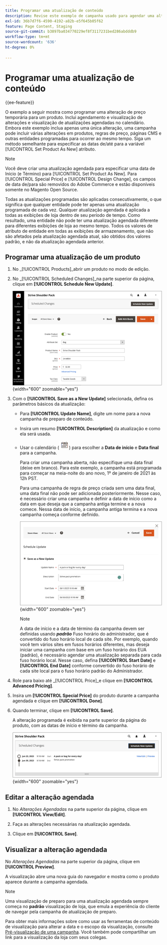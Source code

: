 ```yaml
---
title: Programar uma atualização de conteúdo
description: Revise este exemplo de campanha usado para agendar uma alteração de preço temporária para um produto.
exl-id: 36b7d7f6-4590-4192-a82b-e5f645b05f62
feature: Page Content, Staging
source-git-commit: b3897ba034770229ef8f3117231bed286abdddb9
workflow-type: tm+mt
source-wordcount: '636'
ht-degree: 0%

---
```


# Programar uma atualização de conteúdo

{{ee-feature}}

O exemplo a seguir mostra como programar uma alteração de preço temporária para um produto. Inclui agendamento e visualização de alterações e visualização de atualizações agendadas no calendário. Embora este exemplo inclua apenas uma única alteração, uma campanha pode incluir várias alterações em produtos, regras de preço, páginas CMS e outras entidades programadas para ocorrer ao mesmo tempo. Siga um método semelhante para especificar as datas de/até para a variável [!UICONTROL Set Product As New] atributo.

>[!NOTE]
>Você deve criar uma atualização agendada para especificar uma data de Início (e Término) para [!UICONTROL Set Product As New]. Para [!UICONTROL Special Price] e [!UICONTROL Design Change], os campos de data de/para são removidos do Adobe Commerce e estão disponíveis somente no Magento Open Source.
>
>Todas as atualizações programadas são aplicadas consecutivamente, o que significa que qualquer entidade pode ter apenas uma atualização programada de cada vez. Qualquer atualização agendada é aplicada a todas as exibições de loja dentro de seu período de tempo. Como resultado, uma entidade não pode ter uma atualização agendada diferente para diferentes exibições de loja ao mesmo tempo. Todos os valores de atributo de entidade em todas as exibições de armazenamento, que não são afetados pela atualização agendada atual, são obtidos dos valores padrão, e não da atualização agendada anterior.

## Programar uma atualização de um produto

1. No _[!UICONTROL Products]_abrir um produto no modo de edição.

1. No _[!UICONTROL Scheduled Changes]_na parte superior da página, clique em **[!UICONTROL Schedule New Update]**.

   ![Agendar nova atualização](./assets/content-staging-product-schedule-new-update.png){width="600" zoomable="yes"}

1. Com o **[!UICONTROL Save as a New Update]** selecionada, defina os parâmetros básicos da atualização:

   - Para **[!UICONTROL Update Name]**, digite um nome para a nova campanha de preparo de conteúdo.

   - Insira um resumo **[!UICONTROL Description]** da atualização e como ela será usada.

   - Usar o calendário (![Ícone de calendário](../assets/icon-calendar.png)) para escolher a **Data de início** e **Data final** para a campanha.

     Para criar uma campanha aberta, não especifique uma data final (deixe em branco). Para este exemplo, a campanha está programada para começar na meia-noite do ano novo, 1º de janeiro de 2021 às 12h PST.


     Para uma campanha de regra de preço criada sem uma data final, uma data final não pode ser adicionada posteriormente. Nesse caso, é necessário criar uma campanha e definir a data de início como a data em que deseja que a campanha antiga termine e a nova comece. Nessa data de início, a campanha antiga termina e a nova campanha começa conforme definido.

     ![Agendamento de uma atualização de produto](./assets/content-staging-campaign-schedule-update.png){width="600" zoomable="yes"}

     >[!NOTE]
     >
     >A data de início e a data de término da campanha devem ser definidas usando **_padrão_** Fuso horário do administrador, que é convertido do fuso horário local de cada site. Por exemplo, quando você tem vários sites em fusos horários diferentes, mas deseja iniciar uma campanha com base em um fuso horário dos EUA (padrão), é necessário agendar uma atualização separada para cada fuso horário local. Nesse caso, defina **[!UICONTROL Start Date]** e **[!UICONTROL End Date]** conforme convertido do fuso horário de cada site local para o fuso horário padrão do Administrador.

1. Role para baixo até _[!UICONTROL Price]_e clique em **[!UICONTROL Advanced Pricing]**.

1. Insira um **[!UICONTROL Special Price]** do produto durante a campanha agendada e clique em **[!UICONTROL Done]**.

1. Quando terminar, clique em **[!UICONTROL Save]**.

   A alteração programada é exibida na parte superior da página do produto, com as datas de início e término da campanha.

   ![Alteração programada](./assets/content-staging-product-scheduled-update-preview-rope.png){width="600" zoomable="yes"}

## Editar a alteração agendada

1. No _Alterações Agendadas_ na parte superior da página, clique em **[!UICONTROL View/Edit]**.

1. Faça as alterações necessárias na atualização agendada.

1. Clique em **[!UICONTROL Save]**.

## Visualizar a alteração agendada

No _Alterações Agendadas_ na parte superior da página, clique em **[!UICONTROL Preview]**.

A visualização abre uma nova guia do navegador e mostra como o produto aparece durante a campanha agendada.

>[!NOTE]
>
>Uma visualização de preparo para uma atualização agendada sempre começa no **padrão** visualização de loja, que emula a experiência do cliente de navegar pela campanha de atualização de preparo.

Para obter mais informações sobre como usar as ferramentas de conteúdo de visualização para alterar a data e o escopo da visualização, consulte [Pré-visualização de uma campanha](content-staging-preview.md). Você também pode compartilhar um link para a visualização da loja com seus colegas.
